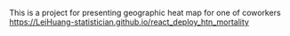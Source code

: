 This is a project for presenting geographic heat map for one of coworkers https://LeiHuang-statistician.github.io/react_deploy_htn_mortality